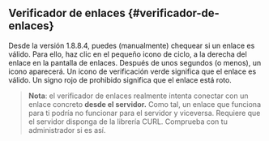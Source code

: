 ## Verificador de enlaces {#verificador-de-enlaces}

Desde la versión 1.8.8.4, puedes (manualmente) chequear si un enlace es válido. Para ello, haz clic en el pequeño icono de ciclo, a la derecha del enlace en la pantalla de enlaces. Después de unos segundos (o menos), un icono aparecerá. Un icono de verificación verde significa que el enlace es válido. Un signo rojo de prohibido significa que el enlace está roto.

> **Nota**: el verificador de enlaces realmente intenta conectar con un enlace concreto **desde el servidor.** Como tal, un enlace que funciona para ti podría no funcionar para el servidor y viceversa. Requiere que el servidor disponga de la librería CURL. Comprueba con tu administrador si es así.

